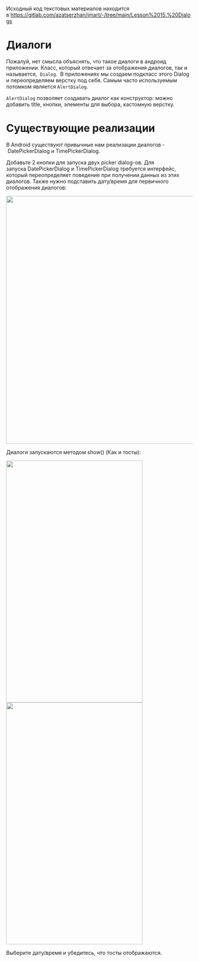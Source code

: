 <p>Исходный код текстовых материалов находится в <a href="https://gitlab.com/azatserzhan/jmart/-/tree/main/Lesson%2015.%20Dialogs" rel="noopener noreferrer nofollow">https://gitlab.com/azatserzhan/jmart/-/tree/main/Lesson%2015.%20Dialogs</a></p>


<h1>Диалоги</h1>

<p>Пожалуй, нет смысла объяснять, что такое диалоги в андроид приложении. Класс, который отвечает за отображения диалогов, так и называется,  <code>Dialog</code>.  В приложениях мы создаем подкласс этого Dialog и переопределяем верстку под себя. Самым часто используемым потомком является <code>AlertDialog</code>. </p>

<p><code>AlertDialog</code> позволяет создавать диалог как конструктор: можно добавить title, кнопки, элементы для выбора, кастомную верстку.</p>


<h1>Существующие реализации</h1>

<p>В Android существуют привычные нам реализации диалогов - DatePickerDialog и TimePickerDialog. </p>

<p>Добавьте 2 кнопки для запуска двух picker dialog-ов. Для запуска DatePickerDialog и TimePickerDialog требуется интерфейс, который переопределяет поведение при получении данных из этих диалогов. Также нужно подставить дату/время для первичного отображения диалогов:</p>

<p><img alt="" height="670" name="image.png" src="https://ucarecdn.com/0c5862c4-c9ce-4a68-ac0a-73f1ba703611/" width="1620"></p>

<p>Диалоги запускаются методом show() (Как и тосты):</p>

<p><img alt="" height="654" name="Screenshot_1651319847.png" src="https://ucarecdn.com/b5ab9bd5-0107-47ec-8b1c-54fc34d67680/" width="368"><img alt="" height="654" name="Screenshot_1651319839.png" src="https://ucarecdn.com/5b09f2a2-e566-4cd7-903a-7a72770851d5/" width="368"></p>

<p>Выберите дату/время и убедитесь, что тосты отображаются.</p>



